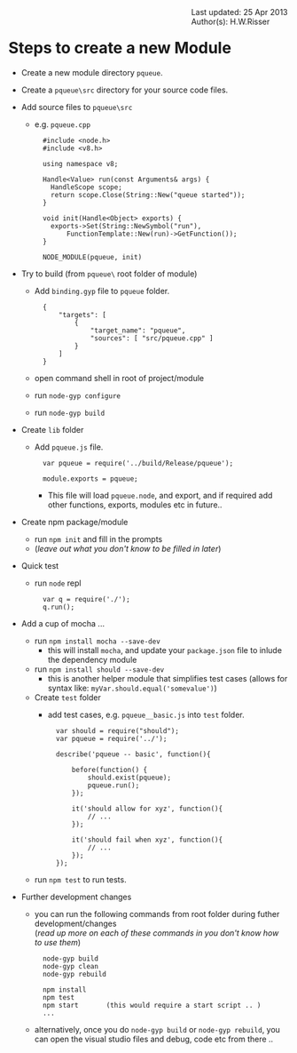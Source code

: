 <div style="float:right; clear: both;">
	<div>Last updated: 25 Apr 2013</div>
	<div style="">Author(s): H.W.Risser</div>
</div>
<br>

# Steps to create a new Module

- Create a new module directory `pqueue`.
- Create a `pqueue\src` directory for your source code files.
- Add source files to `pqueue\src`
	- e.g. `pqueue.cpp`

			#include <node.h>
			#include <v8.h>

			using namespace v8;

			Handle<Value> run(const Arguments& args) {
			  HandleScope scope;
			  return scope.Close(String::New("queue started"));
			}

			void init(Handle<Object> exports) {
			  exports->Set(String::NewSymbol("run"),
			      FunctionTemplate::New(run)->GetFunction());
			}

			NODE_MODULE(pqueue, init)

- Try to build (from `pqueue\` root folder of module)
	- Add `binding.gyp` file to `pqueue` folder. 

			{
				"targets": [
					{
						"target_name": "pqueue",
						"sources": [ "src/pqueue.cpp" ]
					}
				]
			}

	- open command shell in root of project/module
	- run `node-gyp configure`
	- run `node-gyp build`
- Create `lib` folder
	- Add `pqueue.js` file.

			var pqueue = require('../build/Release/pqueue');

			module.exports = pqueue;

		- This file will load `pqueue.node`, and export, and if required add other functions, exports, modules etc in future.. 

- Create npm package/module
	- run `npm init` and fill in the prompts
	- (_leave out what you don't know to be filled in later_)

- Quick test
	- run `node` repl

			var q = require('./');
			q.run();

- Add a cup of mocha ...
	- run `npm install mocha --save-dev`
		- this will install `mocha`, and update your `package.json` file to inlude the dependency module
	- run `npm install should --save-dev`
		- this is another helper module that simplifies test cases (allows for syntax like: `myVar.should.equal('somevalue')`)
	- Create `test` folder
		- add test cases, e.g. `pqueue__basic.js` into `test` folder.

				var should = require("should");
				var pqueue = require('../');

				describe('pqueue -- basic', function(){

					before(function() {
						should.exist(pqueue);
						pqueue.run();
					});

					it('should allow for xyz', function(){
						// ...
					});

					it('should fail when xyz', function(){
						// ...
					});
				});
				
	- run `npm test` to run tests.

- Further development changes
	- you can run the following commands from root folder during futher development/changes  
	  (_read up more on each of these commands in you don't know how to use them_)

			node-gyp build
			node-gyp clean
			node-gyp rebuild

			npm install
			npm test
			npm start		(this would require a start script .. )
			... 

	- alternatively, once you do `node-gyp build` or `node-gyp rebuild`, you can open the visual studio files and debug, code etc from there ..




